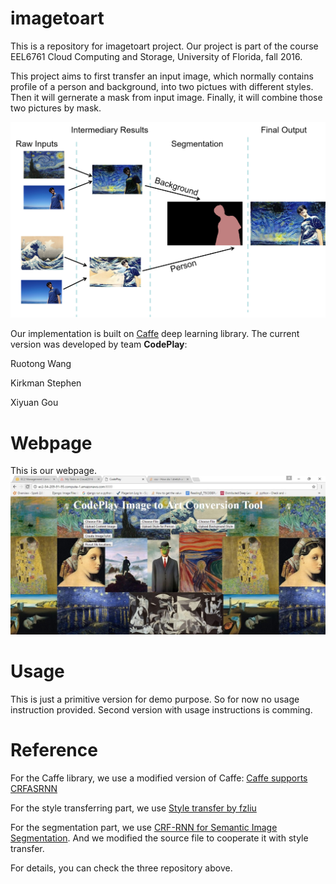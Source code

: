 # imagetoart
This is a repository for imagetoart project. Our project is part of the course EEL6761 Cloud Computing and Storage, University of Florida,
fall 2016. 

This project aims to first transfer an input image, which normally contains profile of a person and background, into two pictues with 
different styles. Then it will gernerate a mask from input image. Finally, it will combine those two pictures by mask.

![sample](example1.png)


Our implementation is built on [Caffe](http://caffe.berkeleyvision.org/) deep learning library. The current version was developed by 
team <b>CodePlay</b>:

Ruotong Wang

Kirkman Stephen

Xiyuan Gou

# Webpage
This is our webpage.
![sample](webpage.jpg)

# Usage
This is just a primitive version for demo purpose. So for now no usage instruction provided. Second version with usage instructions 
is comming.

# Reference
For the Caffe library, we use a modified version of Caffe: [Caffe supports CRFASRNN](https://github.com/bittnt/caffe/tree/70856cd28a10e2592b4d5ba1ae05cf6b59824a37)

For the style transferring part, we use [Style transfer by fzliu](https://github.com/fzliu/style-transfer)

For the segmentation part, we use [CRF-RNN for Semantic Image Segmentation](https://github.com/torrvision/crfasrnn).
And we modified the source file to cooperate it with style transfer.

For details, you can check the three repository above.
